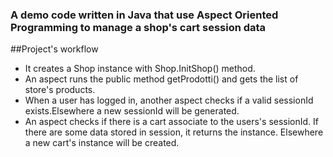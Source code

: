 ### A demo code written in Java that use Aspect Oriented Programming to manage a shop's cart session data

##Project's workflow

* It creates a Shop instance with Shop.InitShop() method.
* An aspect runs the public method getProdotti() and gets the list of store's products.
* When a user has logged in, another aspect checks if a valid sessionId exists.Elsewhere a new sessionId will be generated.
* An aspect checks if there is a cart associate to the users's sessionId. If there are some  data stored in session, it returns the instance. Elsewhere a new cart's instance will be created.




